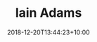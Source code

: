 ---
title: "Iain Adams"
date: 2018-12-20T13:44:23+10:00
draft: false
jobtitle: "Ruby on Rails Developer (3 years)"
weight: 3.0
---